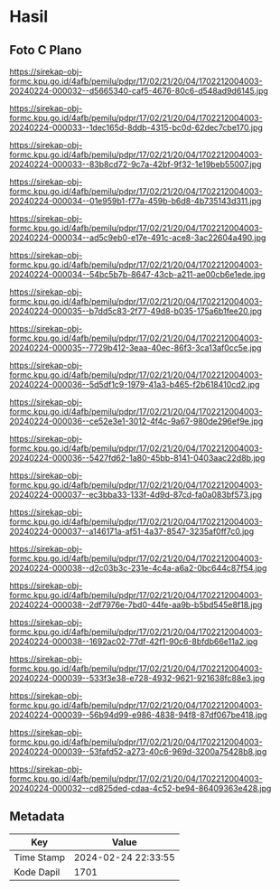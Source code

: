 # Hasil

## Foto C Plano

https://sirekap-obj-formc.kpu.go.id/4afb/pemilu/pdpr/17/02/21/20/04/1702212004003-20240224-000032--d5665340-caf5-4676-80c6-d548ad9d6145.jpg

https://sirekap-obj-formc.kpu.go.id/4afb/pemilu/pdpr/17/02/21/20/04/1702212004003-20240224-000033--1dec165d-8ddb-4315-bc0d-62dec7cbe170.jpg

https://sirekap-obj-formc.kpu.go.id/4afb/pemilu/pdpr/17/02/21/20/04/1702212004003-20240224-000033--83b8cd72-9c7a-42bf-9f32-1e19beb55007.jpg

https://sirekap-obj-formc.kpu.go.id/4afb/pemilu/pdpr/17/02/21/20/04/1702212004003-20240224-000034--01e959b1-f77a-459b-b6d8-4b735143d311.jpg

https://sirekap-obj-formc.kpu.go.id/4afb/pemilu/pdpr/17/02/21/20/04/1702212004003-20240224-000034--ad5c9eb0-e17e-491c-ace8-3ac22604a490.jpg

https://sirekap-obj-formc.kpu.go.id/4afb/pemilu/pdpr/17/02/21/20/04/1702212004003-20240224-000034--54bc5b7b-8647-43cb-a211-ae00cb6e1ede.jpg

https://sirekap-obj-formc.kpu.go.id/4afb/pemilu/pdpr/17/02/21/20/04/1702212004003-20240224-000035--b7dd5c83-2f77-49d8-b035-175a6b1fee20.jpg

https://sirekap-obj-formc.kpu.go.id/4afb/pemilu/pdpr/17/02/21/20/04/1702212004003-20240224-000035--7729b412-3eaa-40ec-86f3-3ca13af0cc5e.jpg

https://sirekap-obj-formc.kpu.go.id/4afb/pemilu/pdpr/17/02/21/20/04/1702212004003-20240224-000036--5d5df1c9-1979-41a3-b465-f2b618410cd2.jpg

https://sirekap-obj-formc.kpu.go.id/4afb/pemilu/pdpr/17/02/21/20/04/1702212004003-20240224-000036--ce52e3e1-3012-4f4c-9a67-980de296ef9e.jpg

https://sirekap-obj-formc.kpu.go.id/4afb/pemilu/pdpr/17/02/21/20/04/1702212004003-20240224-000036--5427fd62-1a80-45bb-8141-0403aac22d8b.jpg

https://sirekap-obj-formc.kpu.go.id/4afb/pemilu/pdpr/17/02/21/20/04/1702212004003-20240224-000037--ec3bba33-133f-4d9d-87cd-fa0a083bf573.jpg

https://sirekap-obj-formc.kpu.go.id/4afb/pemilu/pdpr/17/02/21/20/04/1702212004003-20240224-000037--a146171a-af51-4a37-8547-3235af0ff7c0.jpg

https://sirekap-obj-formc.kpu.go.id/4afb/pemilu/pdpr/17/02/21/20/04/1702212004003-20240224-000038--d2c03b3c-231e-4c4a-a6a2-0bc644c87f54.jpg

https://sirekap-obj-formc.kpu.go.id/4afb/pemilu/pdpr/17/02/21/20/04/1702212004003-20240224-000038--2df7976e-7bd0-44fe-aa9b-b5bd545e8f18.jpg

https://sirekap-obj-formc.kpu.go.id/4afb/pemilu/pdpr/17/02/21/20/04/1702212004003-20240224-000038--1692ac02-77df-42f1-90c6-8bfdb66e11a2.jpg

https://sirekap-obj-formc.kpu.go.id/4afb/pemilu/pdpr/17/02/21/20/04/1702212004003-20240224-000039--533f3e38-e728-4932-9621-921638fc88e3.jpg

https://sirekap-obj-formc.kpu.go.id/4afb/pemilu/pdpr/17/02/21/20/04/1702212004003-20240224-000039--56b94d99-e986-4838-94f8-87df067be418.jpg

https://sirekap-obj-formc.kpu.go.id/4afb/pemilu/pdpr/17/02/21/20/04/1702212004003-20240224-000039--53fafd52-a273-40c6-969d-3200a75428b8.jpg

https://sirekap-obj-formc.kpu.go.id/4afb/pemilu/pdpr/17/02/21/20/04/1702212004003-20240224-000032--cd825ded-cdaa-4c52-be94-86409363e428.jpg


## Metadata

| Key        | Value               |
| ---------- | ------------------- |
| Time Stamp | 2024-02-24 22:33:55 |
| Kode Dapil | 1701                |



